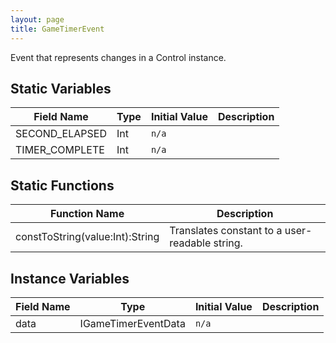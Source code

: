 ```yaml
---
layout: page
title: GameTimerEvent
---
```


Event that represents changes in a Control instance.

## Static Variables

| Field Name | Type | Initial Value | Description |
| ------------ | ------ | --------------- | ------------- |
| SECOND_ELAPSED | Int | `n/a` |  |
| TIMER_COMPLETE | Int | `n/a` |  |


## Static Functions

| Function Name | Description |
| --------------- | ------------- |
| constToString(value:Int):String | Translates constant to a user-readable string. |


## Instance Variables

| Field Name | Type | Initial Value | Description |
| ------------ | ------ | --------------- | ------------- |
| data | IGameTimerEventData | `n/a` |  |


